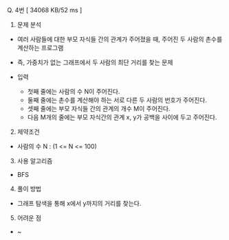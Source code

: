 Q. 4번 [ 34068 KB/52 ms ]

1. 문제 분석
- 여러 사람들에 대한 부모 자식들 간의 관계가 주어졌을 때, 주어진 두 사람의 촌수를 계산하는 프로그램
- 즉, 가중치가 없는 그래프에서 두 사람의 최단 거리를 찾는 문제

- 입력
  - 첫째 줄에는 사람의 수 N이 주어진다.
  - 둘째 줄에는 촌수를 계산해야 하는 서로 다른 두 사람의 번호가 주어진다.
  - 셋째 줄에는 부모 자식들 간의 관계의 개수 M이 주어진다.
  - 다음 M개의 줄에는 부모 자식간의 관계 x, y가 공백을 사이에 두고 주어진다. 

2. 제약조건
- 사람의 수 N : (1 <= N <= 100)

3. 사용 알고리즘
- BFS

4. 풀이 방법
- 그래프 탐색을 통해 x에서 y까지의 거리를 찾는다.

5. 어려운 점
- ~